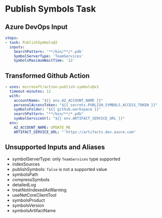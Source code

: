 # Publish Symbols Task

## Azure DevOps Input

```yaml
steps:
- task: PublishSymbols@2
  inputs:
    SearchPattern: '**/bin/**/*.pdb'
    SymbolServerType: 'TeamServices'
    SymbolsMaximumWaitTime: '12'
```

## Transformed Github Action

```yaml
- uses: microsoft/action-publish-symbols@v1
  timeout-minutes: 12
  with:
    accountName: "${{ env.AZ_ACCOUNT_NAME }}"
    personalAccessToken: "${{ secrets.PUBLISH_SYMBOLS_ACCESS_TOKEN }}"
    symbolsFolder: "${{ github.workspace }}"
    searchPattern: "**/bin/**/*.pdb"
    symbolServiceUrl: "${{ env.ARTIFACT_SERVICE_URL }}"
  env:
    AZ_ACCOUNT_NAME: UPDATE_ME
    ARTIFACT_SERVICE_URL: "'https://artifacts.dev.azure.com"
```

## Unsupported Inputs and Aliases
- symbolServerType: only `TeamServices` type supported
- indexSources
- publishSymbols: `false` is not a supported value
- symbolsPath
- compressSymbols
- detailedLog
- treatNotIndexedAsWarning
- useNetCoreClientTool
- symbolsProduct
- symbolsVersion
- symbolsArtifactName
